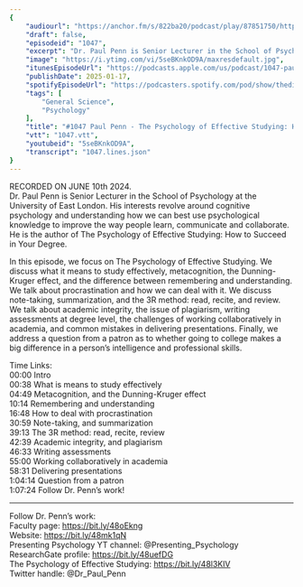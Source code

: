 ```yaml
---
{
	"audiourl": "https://anchor.fm/s/822ba20/podcast/play/87851750/https%3A%2F%2Fd3ctxlq1ktw2nl.cloudfront.net%2Fstaging%2F2024-5-10%2F08178159-f92e-c484-c384-b8b211d5be6c.m4a",
	"draft": false,
	"episodeid": "1047",
	"excerpt": "Dr. Paul Penn is Senior Lecturer in the School of Psychology at the University of East London. His interests revolve around cognitive psychology and understanding how we can best use psychological knowledge to improve the way people learn, communicate and collaborate. He is the author of The Psychology of Effective Studying: How to Succeed in Your Degree.",
	"image": "https://i.ytimg.com/vi/5seBKnkOD9A/maxresdefault.jpg",
	"itunesEpisodeUrl": "https://podcasts.apple.com/us/podcast/1047-paul-penn-the-psychology-of-effective-studying/id1451347236?i=1000684419565&uo=4",
	"publishDate": 2025-01-17,
	"spotifyEpisodeUrl": "https://podcasters.spotify.com/pod/show/thedissenter/episodes/1047-Paul-Penn---The-Psychology-of-Effective-Studying-How-to-Succeed-in-Your-Degree-e2knh96",
	"tags": [
		"General Science",
		"Psychology"
	],
	"title": "#1047 Paul Penn - The Psychology of Effective Studying: How to Succeed in Your Degree",
	"vtt": "1047.vtt",
	"youtubeid": "5seBKnkOD9A",
	"transcript": "1047.lines.json"
}
---
```

RECORDED ON JUNE 10th 2024.  
Dr. Paul Penn is Senior Lecturer in the School of Psychology at the University of East London. His interests revolve around cognitive psychology and understanding how we can best use psychological knowledge to improve the way people learn, communicate and collaborate. He is the author of The Psychology of Effective Studying: How to Succeed in Your Degree.

In this episode, we focus on The Psychology of Effective Studying. We discuss what it means to study effectively, metacognition, the Dunning-Kruger effect, and the difference between remembering and understanding. We talk about procrastination and how we can deal with it. We discuss note-taking, summarization, and the 3R method: read, recite, and review. We talk about academic integrity, the issue of plagiarism, writing assessments at degree level, the challenges of working collaboratively in academia, and common mistakes in delivering presentations. Finally, we address a question from a patron as to whether going to college makes a big difference in a person’s intelligence and professional skills.

Time Links:  
<time>00:00</time> Intro  
<time>00:38</time> What is means to study effectively  
<time>04:49</time> Metacognition, and the Dunning-Kruger effect  
<time>10:14</time> Remembering and understanding  
<time>16:48</time> How to deal with procrastination  
<time>30:59</time> Note-taking, and summarization  
<time>39:13</time> The 3R method: read, recite, review  
<time>42:39</time> Academic integrity, and plagiarism  
<time>46:33</time> Writing assessments  
<time>55:00</time> Working collaboratively in academia  
<time>58:31</time> Delivering presentations  
<time>1:04:14</time> Question from a patron  
<time>1:07:24</time> Follow Dr. Penn’s work!

---

Follow Dr. Penn’s work:  
Faculty page: https://bit.ly/48oEkng  
Website: https://bit.ly/48mk1qN  
Presenting Psychology YT channel: @Presenting_Psychology  
ResearchGate profile: https://bit.ly/48uefDG  
The Psychology of Effective Studying: https://bit.ly/48l3KlV  
Twitter handle: @Dr_Paul_Penn

